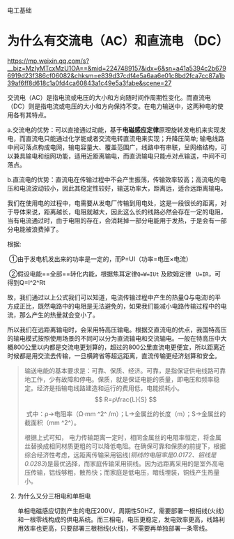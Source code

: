 电工基础

# 为什么有交流电（AC）和直流电 （DC）

https://mp.weixin.qq.com/s?__biz=MzIyMTcxMzU1OA==&mid=2247489157&idx=6&sn=a41a5394c2b6796919d23f386cf06082&chksm=e839d37cdf4e5a6aa6e01c8bd2fca7cc87a1b39af6ff8d618c1a0fd4ca60843a1c49e5a3fabe&scene=27



交流电（AC）是指电流或电压的大小和方向随时间作周期性变化。而直流电（DC）则是指电流或电压的大小和方向保持不变。在电力输送中，这两种电的使用各有其特点。

a.交流电的优势：可以直接通过动能，基于**电磁感应定律**原理旋转发电机来实现发电，而直流电只能通过化学能或者交流电转直流电来实现；升降压简单; 输电线路中间可落点构成电网，输电容量大、覆盖范围广，线路中有串联，呈网络结构，可以兼具输电和组网功能，适用近距离输电，而直流输电只能点对点输送，中间不可落点。

b.直流电的优势：直流电在传输过程中不会产生振荡，传输效率较高；高流电的电压和电流波动较小，因此其稳定性较好，输送功率大，距离远，适合远距离输电。

我们在使用电的过程中，电需要从发电厂传输到用电处，这是一段很长的距离，对于导体来说，距离越长，电阻就越大，因此这么长的线路必然会存在一定的电阻，当有电流通过时，由于电阻的存在，会消耗掉一部分电能用于发热，于是会有一部分电能被浪费掉了。

根据:

​	①由于发电机发出来的功率是一定的，而P=UI（功率=电压×电流）

​	②假设电能==全部==转化内能，根据焦耳定律`Q=W=IUt` 及欧姆定律 ` U=IR`，可得到Q=I^2^Rt

故，我们通过以上公式我们可以知道，电流传输过程中产生的热量Q与电流I的平方成正比，既然电路中的电阻是无法避免的，如果我们能减小电路传输过程中的电流，那么产生的热量就会变小了。

所以我们在远距离输电时，会采用特高压输电。根据交直流电的优点，我国特高压的输电模式按照使用场景的不同可以分为直流输电和交流输电。一般在特高压中大概800公里以内都是交流电更划算的，超过的800公里直流电更便宜，所以距离近时候都是用交流去传输，一旦横跨省等超远距离，直流传输更经济划算和安全。




>输送电能的基本要求是：可靠、保质、经济。可靠，是指保证供电线路可靠地工作，少有故障和停电。保质，就是保证电能的质量，即电压和频率稳定。经济是指输电线路建造和运行的费用低，电能损耗小。
>$$
>R=ρ\frac{L}{S}
>$$
>
>​		式中：ρ→电阻率（Ω·mm ^2^ /m）；L→金属丝的长度（m）；S→金属丝的截面积（mm ^2^）。
>
>根据上式可知， 电力传输距离一定时，相同金属丝的电阻率恒定，将金属丝替换成相同材质更粗的可以降低电阻。在确保可靠和保质的前提下，根据综合经济性考虑，远距离传输采用铝线(*铜线的电阻率是0.0172、铝线是0.0283*)是最优选择，而家庭传输采用铜线。因为远距离采用的是室外高电压传输，铝线够粗，散热快；而家庭是低电压，暗线埋装，铜线产生热量小。


2. 为什么又分三相电和单相电

   单相电磁感应切割产生的电压200V，周期性50HZ，需要部署一根相线(火线)和一根零线构成的供电系统。而三相电，电压更稳定，发电效率更高，线路利用效率也更高，只要部署三根相线(火线)，不需要再单独部署一条零线。

   
